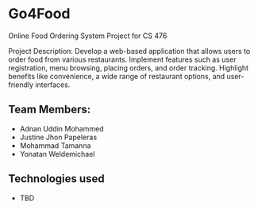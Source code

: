 # Go4Food

Online Food Ordering System Project for CS 476 

Project Description: Develop a web-based application that allows users to order food from various restaurants. Implement features such as user registration, menu browsing, placing orders, and order tracking. Highlight benefits like convenience, a wide range of restaurant options, and user-friendly interfaces.

## Team Members:
- Adnan Uddin Mohammed
- Justine Jhon Papeleras
- Mohammad Tamanna
- Yonatan Weldemichael

## Technologies used
- TBD



